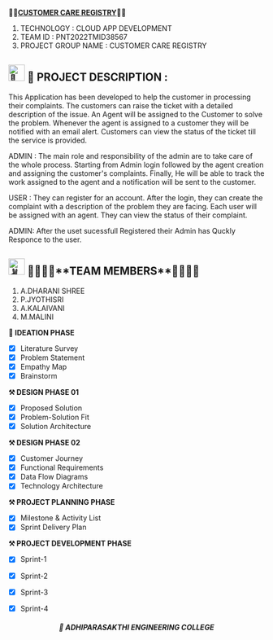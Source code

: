 
 


  



👨‍💻**[CUSTOMER CARE REGISTRY](url)**👨‍💻
1. TECHNOLOGY : CLOUD APP DEVELOPMENT
2. TEAM ID          : PNT2022TMID38567
3. PROJECT GROUP NAME : CUSTOMER CARE REGISTRY
  
  <div>
 <h2><picture>
  <source srcset="https://fonts.gstatic.com/s/e/notoemoji/latest/1f31f/512.webp" type="image/webp">
  <img src="https://fonts.gstatic.com/s/e/notoemoji/latest/1f31f/512.gif" alt="🌟" width="32" height="32">
</picture> 📒 PROJECT DESCRIPTION :</h2></div>
  
  

This Application has been developed to help the customer in processing their complaints. The customers can raise the ticket with a detailed description of the issue. An Agent will be assigned to the Customer to solve the problem. Whenever the agent is assigned to a customer they will be notified with an email alert. Customers can view the status of the ticket till the service is provided.

ADMIN : The main role and responsibility of the admin are to take care of the whole process. Starting from Admin login followed by the agent creation and assigning the customer's complaints. Finally, He will be able to track the work assigned to the agent and a notification will be sent to the customer.

USER : They can register for an account. After the login, they can create the complaint with a description of the problem they are facing. Each user will be assigned with an agent. They can view the status of their complaint. 
  
  ADMIN: After the uset sucessfull Registered their Admin has Quckly Responce to the user.
  
  
  <div>
 <h2><picture>
  <source srcset="https://fonts.gstatic.com/s/e/notoemoji/latest/270c_1f3fc/512.webp" type="image/webp">
  <img src="https://fonts.gstatic.com/s/e/notoemoji/latest/270c_1f3fc/512.gif" alt="✌" width="32" height="32">
</picture> 👨‍🎓👨‍🎓**TEAM MEMBERS**👨‍🎓👨‍🎓</h2></div>

1. A.DHARANI SHREE
2. P.JYOTHISRI
3. A.KALAIVANI
4. M.MALINI

**🧩 IDEATION PHASE**
    
- [x] Literature Survey <br>
- [x] Problem Statement <br>
- [x] Empathy Map <br>
- [x] Brainstorm<br>
 
 **⚒️ DESIGN PHASE 01**
- [x] Proposed Solution <br>
- [x] Problem-Solution Fit <br>
- [x] Solution Architecture <br>

**⚒️ DESIGN PHASE 02**
- [x] Customer Journey <br>
- [x] Functional  Requirements  <br>
- [x] Data Flow Diagrams <br>
- [x] Technology Architecture <br>

**⚒️ PROJECT PLANNING PHASE**
- [x] Milestone & Activity List <br>
- [x] Sprint Delivery Plan <br>

**⚒️ PROJECT DEVELOPMENT PHASE**
- [x] Sprint-1 <br>
- [x] Sprint-2 <br>
- [x] Sprint-3 <br>
- [x] Sprint-4 <br>


  
  
<div align="center">
  <h5> 🏫 ADHIPARASAKTHI ENGINEERING COLLEGE</h5>



